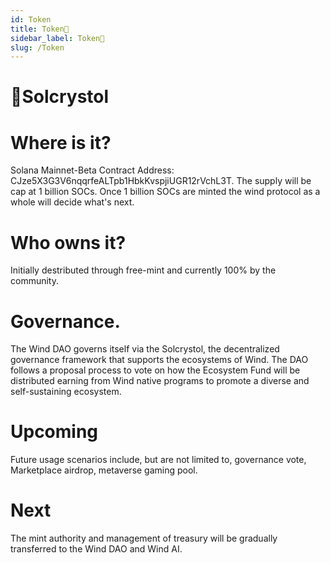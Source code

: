 ```yaml
---
id: Token
title: Token💎
sidebar_label: Token💎
slug: /Token
--- 
```


# 💎Solcrystol 

# Where is it?

Solana Mainnet-Beta Contract Address: CJze5X3G3V6nqqrfeALTpb1HbkKvspjiUGR12rVchL3T. 
The supply will be cap at 1 billion SOCs. Once 1 billion SOCs are minted the wind protocol as a whole will decide what's next. 

# Who owns it? 

Initially destributed through free-mint and currently 100% by the community.

# Governance.
  The Wind DAO governs itself via the Solcrystol, the decentralized governance framework that supports the ecosystems of Wind. The DAO follows a proposal process to vote on how the Ecosystem Fund will be distributed earning from Wind native programs to promote a diverse and self-sustaining ecosystem.

  # Upcoming

Future usage scenarios include, but are not limited to, governance vote, Marketplace airdrop, metaverse gaming pool.


  # Next

The mint authority and management of treasury  will be gradually transferred to the Wind DAO and Wind AI.